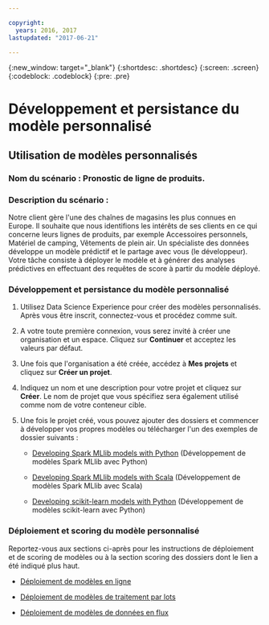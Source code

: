 ```yaml
---

copyright:
  years: 2016, 2017
lastupdated: "2017-06-21"

---
```

<!-- Copyright info and last updated date at top of file: REQUIRED
    The copyright and lastupdated info is YAML content that must occur at the top of the MD file, before attributes are listed.
    It must be --- surrounded by 3 dashes ---
    The value "years" can contain just one year or a two years separated by a comma. (years: 2014, 2016)
    The value "lastupdated" must be followed by a machine date in quotes in the following format: "YYYY-MM-DD"
    The value for "years" must be indented 2 spaces under "copyright", followed by "lastupdated" which should start on its own non-indented line.

-->

<!-- Common attributes used in the template are defined as follows: -->
{:new_window: target="_blank"}
{:shortdesc: .shortdesc}
{:screen: .screen}
{:codeblock: .codeblock}
{:pre: .pre}

# Développement et persistance du modèle personnalisé

## Utilisation de modèles personnalisés

### Nom du scénario : Pronostic de ligne de produits.

### Description du scénario : 

Notre client gère l'une des chaînes de magasins les plus connues en Europe. Il souhaite que nous identifions les intérêts de ses clients en ce qui concerne leurs lignes de produits, par exemple
Accessoires personnels, Matériel de camping, Vêtements de plein air.
Un spécialiste des données développe un modèle prédictif et le partage avec vous (le développeur). Votre tâche consiste à déployer le modèle et à générer des analyses prédictives en effectuant des requêtes de score à partir du modèle déployé.

### Développement et persistance du modèle personnalisé

1. Utilisez Data Science Experience pour créer des modèles personnalisés. Après vous être inscrit, connectez-vous et procédez comme suit.

2. A votre toute première connexion, vous serez invité à créer une organisation et un espace. Cliquez sur
**Continuer** et acceptez les valeurs par défaut.

3. Une fois que l'organisation a été créée, accédez à **Mes projets** et cliquez sur
**Créer un projet**.

4. Indiquez un nom et une description pour votre projet et cliquez sur **Créer**. Le nom de projet que vous spécifiez sera également utilisé comme nom de votre conteneur cible.

5. Une fois le projet créé, vous pouvez ajouter des dossiers et commencer à développer vos propres modèles ou télécharger l'un des exemples de dossier suivants :

   *  [Developing Spark MLlib models with Python](https://apsportal.ibm.com/analytics/notebooks/89492fd6-a641-4819-9176-3d9381561df9/view?access_token=d80bef1a172d1d83d3721b101886337158457281774186f181a2e6a5b57f5ec7) (Développement de modèles Spark MLlib avec Python)

   *  [Developing Spark MLlib models with Scala](https://apsportal.ibm.com/analytics/notebooks/c8652d2c-bfc9-4354-8168-f1c9f7f8dfc2/view?access_token=02a83fea8450a452c8de76af98dae078459d0f56810ddef4f4c62d5bc4fc72cf) (Développement de modèles Spark MLlib avec Scala)

   *  [Developing scikit-learn models with Python](https://apsportal.ibm.com/analytics/notebooks/5215a61a-16d7-4fa2-b060-e3e243ceebe3/view?access_token=70f48c95c5571a614ce97484d3f168b1d9b6aeebce015187d3d77ce6038f025e) (Développement de modèles scikit-learn avec Python)



### Déploiement et scoring du modèle personnalisé

Reportez-vous aux sections ci-après pour les instructions de déploiement et de scoring de modèles ou à la section
scoring des dossiers dont le lien a été indiqué plus haut.

*  [Déploiement de modèles en ligne](pm_service_api_spark_online.html)

*  [Déploiement de modèles de traitement par lots](pm_service_api_spark_batch.html)

*  [Déploiement de modèles de données en flux](pm_service_api_spark_streaming.html)
